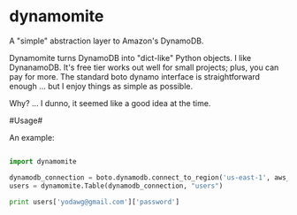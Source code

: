 dynamomite
==========

A "simple" abstraction layer to Amazon's DynamoDB.

Dynamomite turns DynamoDB into "dict-like" Python objects. I like DynanamoDB. It's free tier works out well for small projects; plus, you can pay for more. The standard boto dynamo interface is straightforward enough ... but I enjoy things as simple as possible.

Why? ... I dunno, it seemed like a good idea at the time.

#Usage#

An example:
```python

import dynamomite

dynamodb_connection = boto.dynamodb.connect_to_region('us-east-1', aws_access_key_id=AWS_ACCESS_KEY, aws_secret_access_key=AWS_SECRET_KEY)
users = dynamomite.Table(dynamodb_connection, "users")

print users['yodawg@gmail.com']['password']

```
